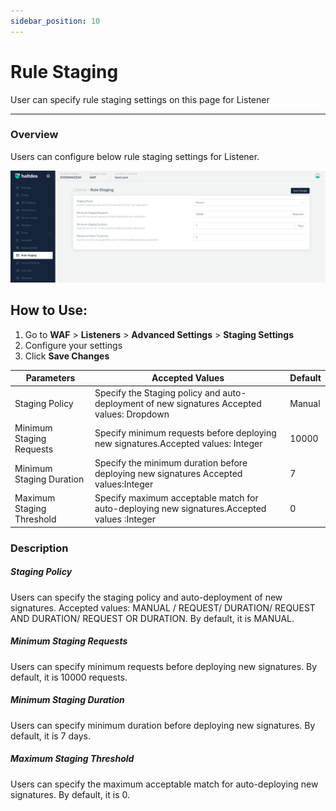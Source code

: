 ```yaml
---
sidebar_position: 10
---
```


# Rule Staging
User can specify rule staging settings on this page for Listener

---

### Overview
Users can configure below rule staging settings for Listener.


![Rule Staging](/img/waf/v2/rulestaging.png)

## How to Use:

1. Go to **WAF** > **Listeners** > **Advanced Settings** > **Staging Settings**
2. Configure your settings
3. Click **Save Changes**

| Parameters | Accepted  Values| Default |
| ----------- | ----------- | -------- |
| Staging Policy| Specify the Staging policy and auto-deployment of new signatures Accepted values: Dropdown | Manual
| Minimum Staging Requests | Specify minimum requests before deploying new signatures.Accepted values: Integer | 10000
| Minimum Staging Duration |Specify the minimum duration before deploying new signatures Accepted values:Integer |7
Maximum Staging Threshold|Specify maximum acceptable match for auto-deploying new signatures.Accepted values :Integer|0

### Description
##### **Staging Policy**

Users can specify the staging policy and auto-deployment of new signatures. Accepted values: MANUAL / REQUEST/ DURATION/ REQUEST AND DURATION/ REQUEST OR DURATION. By default, it is MANUAL.

##### **Minimum Staging Requests**

Users can specify minimum requests before deploying new signatures. By default, it is 10000 requests.

##### **Minimum Staging Duration**

Users can specify minimum duration before deploying new signatures. By default, it is 7 days.

##### **Maximum Staging Threshold**

Users can specify the maximum acceptable match for auto-deploying new signatures. By default, it is 0.